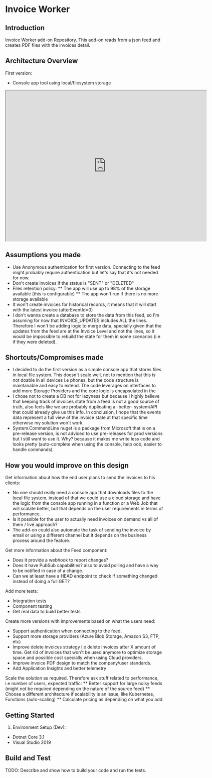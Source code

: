 # Invoice Worker

## Introduction 
Invoice Worker add-on Repository. This add-on reads from a json feed and creates PDF files with the invoices detail.

## Architecture Overview

First version:
* Console app tool using local/filesystem storage

<iframe src="https://drive.google.com/file/d/1lMyaeC_wERjMbzRcfT59e0o_ec6XCwey/preview" width="640" height="480"></iframe>

## Assumptions you made

* Use Anonymous authentication for first version. Connecting to the feed might probably require authentication but let's say that it's not needed for now.
* Don't create invoices if the status is "SENT" or "DELETED"
* Files retention policy:
** The app will use up to 98% of the storage available (this is configurable)
** The app won't run if there is no more storage available
* It won't create invoices for historical records, it means that it will start with the latest invoice (afterEventId=0)
* I don't wanna create a database to store the data from this feed, so I'm assuming for now that INVOICE_UPDATES includes ALL the lines. Therefore I won't be adding logic to merge data, specially given that the updates from the feed are at the Invoice Level and not the lines, so it would be impossible to rebuild the state for them in some scenarios (i.e if they were deleted).


## Shortcuts/Compromises made

* I decided to do the first version as a simple console app that stores files in local file system. This doesn't scale well, not to mention that this is not doable in all devices i.e phones, but the code structure is maintanable and easy to extend. The code leverages on interfaces to add more Storage Providers and the core logic is encapsulated in the
* I chose not to create a DB not for lazyness but because I highly believe that keeping track of invoices state from a feed is not a good source of truth, also feels like we are probably duplicating a -better- system/API that could already give us this info. In conclusion, I hope that the events data represent a full view of the invoice state at that specific time otherwise my solution won't work.
* System.CommandLine nuget is a package from Microsoft that is on a pre-release version, is not adviced to use pre-releases for prod versions but I still want to use it. Why? because it makes me write less code and looks pretty (auto-complete when using the console, help oob, easier to handle commands).


## How you would improve on this design

Get information about how the end user plans to send the invoices to his clients:
* No one should really need a console app that downloads files to the local file system, instead of that we could use a cloud storage and have the logic from the console app running in a function or a Web Job that will scalate better, but that depends on the user requirements in terms of performance.
* Is it possible for the user to actually need invoices on demand vs all of them / live approach?
* The add-on could also automate the task of sending the invoice by email or using a different channel but it depends on the business process around the feature.

Get more information about the Feed component:
* Does it provide a webhook to report changes?
* Does it have PubSub capabilities? also to avoid polling and have a way to be notified in case of a change.
* Can we at least have a HEAD endpoint to check if something changed instead of doing a full GET?

Add more tests:
* Integration tests
* Component testing
* Get real data to build better tests

Create more versions with improvements based on what the users need:
 * Support authentication when connecting to the feed.
 * Support more storage providers (Azure Blob Storage, Amazon S3, FTP, etc)
 * Improve delete invoices strategy i.e delete invoices after X amount of time. Get rid of invoices that won't be used anymore to optimize storage space and possible cost specially when using Cloud providers.
 * Improve invoice PDF design to match the company/user standards.
 * Add Application Insights and better telemetry
 
 Scale the solution as required. Therefore ask stuff related to performance, i.e number of users, expected traffic:
 ** Better support for large noisy feeds (might not be required depending on the nature of the source feed)
 ** Choose a different architecture if scalability is an issue, like Kubernetes, Functions (auto-scaling)
 ** Calculate pricing as depending on what you add

## Getting Started

1.	Environment Setup (Dev):
* Dotnet Core 3.1
* Visual Studio 2019


## Build and Test
TODO: Describe and show how to build your code and run the tests. 



